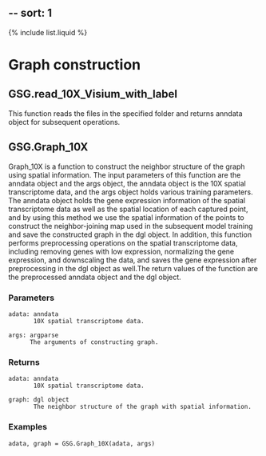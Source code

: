 --
sort: 1
---

{% include list.liquid %}
# Graph construction
## GSG.read_10X_Visium_with_label

This function reads the files in the specified folder and returns anndata object for subsequent operations.

## GSG.Graph_10X

Graph_10X is a function to construct the neighbor structure of the graph using spatial information.
The input parameters of this function are the anndata object and the args object, the anndata object is the 10X spatial transcriptome data, and the args object holds various training parameters. The anndata object holds the gene expression information of the spatial transcriptome data as well as the spatial location of each captured point, and by using this method we use the spatial information of the points to construct the neighbor-joining map used in the subsequent model training and save the constructed graph in the dgl object. In addition, this function performs preprocessing operations on the spatial transcriptome data, including removing genes with low expression, normalizing the gene expression, and downscaling the data, and saves the gene expression after preprocessing in the dgl object as well.The return values of the function are the preprocessed anndata object and the dgl object.


### Parameters
```
adata: anndata
       10X spatial transcriptome data.

args: argparse
      The arguments of constructing graph. 
```
### Returns
```
adata: anndata
       10X spatial transcriptome data.

graph: dgl object
       The neighbor structure of the graph with spatial information.
```

### Examples
```
adata, graph = GSG.Graph_10X(adata, args)
```
